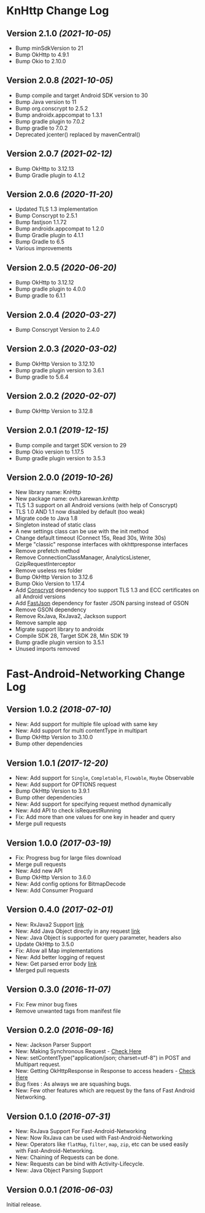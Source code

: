 KnHttp Change Log
==========

Version 2.1.0 *(2021-10-05)*
----------------------------

* Bump minSdkVersion to 21
* Bump OkHttp to 4.9.1
* Bump Okio to 2.10.0

Version 2.0.8 *(2021-10-05)*
----------------------------

* Bump compile and target Android SDK version to 30
* Bump Java version to 11
* Bump org.conscrypt to 2.5.2
* Bump androidx.appcompat to 1.3.1
* Bump gradle plugin to 7.0.2
* Bump gradle to 7.0.2
* Deprecated jcenter() replaced by mavenCentral()

Version 2.0.7 *(2021-02-12)*
----------------------------

* Bump OkHttp to 3.12.13
* Bump Gradle plugin to 4.1.2

Version 2.0.6 *(2020-11-20)*
----------------------------

* Updated TLS 1.3 implementation
* Bump Conscrypt to 2.5.1
* Bump fastjson 1.1.72
* Bump androidx.appcompat to 1.2.0
* Bump Gradle plugin to 4.1.1
* Bump Gradle to 6.5
* Various improvements

Version 2.0.5 *(2020-06-20)*
----------------------------

* Bump OkHttp to 3.12.12
* Bump gradle plugin to 4.0.0
* Bump gradle to 6.1.1

Version 2.0.4 *(2020-03-27)*
----------------------------

 * Bump Conscrypt Version to 2.4.0

Version 2.0.3 *(2020-03-02)*
----------------------------

 * Bump OkHttp Version to 3.12.10
 * Bump gradle plugin version to 3.6.1
 * Bump gradle to 5.6.4

Version 2.0.2 *(2020-02-07)*
----------------------------

 * Bump OkHttp Version to 3.12.8

Version 2.0.1 *(2019-12-15)*
----------------------------

 * Bump compile and target SDK version to 29
 * Bump Okio version to 1.17.5
 * Bump gradle plugin version to 3.5.3

Version 2.0.0 *(2019-10-26)*
----------------------------

 * New library name: KnHttp
 * New package name: ovh.karewan.knhttp
 * TLS 1.3 support on all Android versions (with help of Conscrypt)
 * TLS 1.0 AND 1.1 now disabled by default (too weak)
 * Migrate code to Java 1.8
 * Singleton instead of static class
 * A new settings class can be use with the init method
 * Change default timeout (Connect 15s, Read 30s, Write 30s)
 * Merge "classic" response interfaces with okhttpresponse interfaces
 * Remove prefetch method
 * Remove ConnectionClassManager, AnalyticsListener, GzipRequestInterceptor
 * Remove useless res folder
 * Bump OkHttp Version to 3.12.6
 * Bump Okio Version to 1.17.4
 * Add [Conscrypt](https://github.com/google/conscrypt) dependency too support TLS 1.3 and ECC certificates on all Android versions
 * Add [FastJson](https://github.com/alibaba/fastjson) dependency for faster JSON parsing instead of GSON
 * Remove GSON dependency
 * Remove RxJava, RxJava2, Jackson support
 * Remove sample app
 * Migrate support library to androidx
 * Compile SDK 28, Target SDK 28, Min SDK 19
 * Bump gradle plugin version to 3.5.1
 * Unused imports removed

Fast-Android-Networking Change Log
==========

Version 1.0.2 *(2018-07-10)*
----------------------------

 * New: Add support for multiple file upload with same key
 * New: Add support for multi contentType in multipart
 * Bump OkHttp Version to 3.10.0
 * Bump other dependencies


Version 1.0.1 *(2017-12-20)*
----------------------------

 * New: Add support for `Single`, `Completable`, `Flowable`, `Maybe` Observable
 * New: Add support for OPTIONS request
 * Bump OkHttp Version to 3.9.1
 * Bump other dependencies
 * New: Add support for specifying request method dynamically
 * New: Add API to check isRequestRunning
 * Fix: Add more than one values for one key in header and query
 * Merge pull requests


Version 1.0.0 *(2017-03-19)*
----------------------------

 * Fix: Progress bug for large files download
 * Merge pull requests
 * New: Add new API
 * Bump OkHttp Version to 3.6.0
 * New: Add config options for BitmapDecode
 * New: Add Consumer Proguard


Version 0.4.0 *(2017-02-01)*
----------------------------

 * New: RxJava2 Support [link](https://amitshekhariitbhu.github.io/Fast-Android-Networking/rxjava2_support.html)
 * New: Add Java Object directly in any request [link](https://amitshekhariitbhu.github.io/Fast-Android-Networking/post_request.html)
 * New: Java Object is supported for query parameter, headers also
 * Update OkHttp to 3.5.0
 * Fix: Allow all Map implementations
 * New: Add better logging of request
 * New: Get parsed error body [link](https://amitshekhariitbhu.github.io/Fast-Android-Networking/error_code_handling.html)
 * Merged pull requests


Version 0.3.0 *(2016-11-07)*
----------------------------

 * Fix: Few minor bug fixes
 * Remove unwanted tags from manifest file


Version 0.2.0 *(2016-09-16)*
----------------------------

* New: Jackson Parser Support
* New: Making Synchronous Request - [Check Here](https://amitshekhariitbhu.github.io/Fast-Android-Networking/synchronous_request.html)
* New: setContentType("application/json; charset=utf-8") in POST and Multipart request.
* New: Getting OkHttpResponse in Response to access headers - [Check Here](https://amitshekhariitbhu.github.io/Fast-Android-Networking/getting_okhttpresponse.html)
* Bug fixes : As always we are squashing bugs.
* New: Few other features which are request by the fans of Fast Android Networking.


Version 0.1.0 *(2016-07-31)*
----------------------------

 * New: RxJava Support For Fast-Android-Networking
 * New: Now RxJava can be used with Fast-Android-Networking
 * New: Operators like `flatMap`, `filter`, `map`, `zip`, etc can be used easily with Fast-Android-Networking.
 * New: Chaining of Requests can be done.
 * New: Requests can be bind with Activity-Lifecycle.
 * New: Java Object Parsing Support


Version 0.0.1 *(2016-06-03)*
----------------------------

Initial release.
